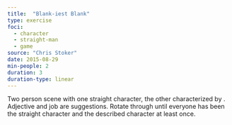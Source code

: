 ```yaml
---
title:  "Blank-iest Blank"
type: exercise
foci:
  - character
  - straight-man
  - game
source: "Chris Stoker"
date: 2015-08-29
min-people: 2
duration: 3
duration-type: linear
---
```

Two person scene with one straight character, the other characterized by <adjective> <job>.
Adjective and job are suggestions.
Rotate through until everyone has been the straight character and the described character at least once.
